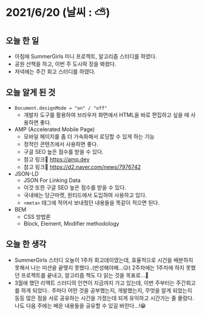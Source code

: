 # 2021/6/20 (날씨 : ⛅)

## 오늘 한 일
- 아침에 SummerGirls 미니 프로젝트, 알고리즘 스터디를 하였다.
- 공원 산책을 하고, 이번 주 도시락 장을 봐왔다.
- 저녁에는 주간 회고 스터디를 하였다.

## 오늘 알게 된 것
- `Document.designMode = "on" / "off"`
  - 개발자 도구를 활용하여 브라우저 화면에서 HTML을 바로 편집하고 싶을 때 사용하면 좋다.
- AMP (Accelerated Mobile Page)
  - 모바일 페이지를 좀 더 가속화해서 로딩할 수 있게 하는 기능
  - 정적인 콘텐츠에서 사용하면 좋다.
  - 구글 SEO 높은 점수를 받을 수 있다.
  - 참고 링크🔗 https://amp.dev
  - 참고 링크🔗 https://d2.naver.com/news/7976742
- JSON-LD
  - JSON For Linking Data
  - 이것 또한 구글 SEO 높은 점수를 받을 수 있다.
  - 국내에는 당근마켓, 원티드에서 도입하여 사용하고 있다.
  - `<meta>` 태그에 적어서 보내줬던 내용들을 똑같이 적으면 된다.
- BEM
  - CSS 방법론
  - Block, Element, Modifier methodology

## 오늘 한 생각
- SummerGirls 스터디 오늘이 1주차 회고데이였는데, 효율적으로 시간을 배분하지 못해서 나는 미션을 끝맺지 못했다..(반성해야해...😥) 2주차에는 1주차에 하지 못했던 프로젝트를 끝내고, 알고리즘 책도 다 읽는 것을 목표로...👊
- 3월에 했던 리액트 스터디의 인연이 지금까지 가고 있는데, 이번 주부터는 주간회고를 하게 되었다.. 주마다 어떤 것을 공부했는지, 개발했는지, 무엇을 알게 되었는지 등등 많은 점을 서로 공유하는 시간을 가졌는데 되게 유익하고 시간가는 줄 몰랐다. 나도 다음 주에는 배운 내용들을 공유할 수 있길 바란다...!😁
